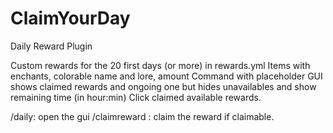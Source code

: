 # ClaimYourDay

Daily Reward Plugin

Custom rewards for the 20 first days (or more) in rewards.yml
Items with enchants, colorable name and lore, amount
Command with placeholder
GUI shows claimed rewards and ongoing one but hides unavailables and show remaining time (in hour:min)
Click claimed available rewards.

/daily: open the gui
/claimreward : claim the reward if claimable.
